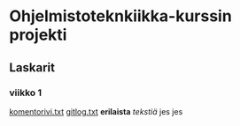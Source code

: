 # Ohjelmistoteknkiikka-kurssin projekti

## Laskarit

### viikko 1
[komentorivi.txt](https://github.com/LauriKajakko/ot-harjoitustyo/blob/main/laskarit/viikko1/komentorivi.txt)
[gitlog.txt](https://github.com/LauriKajakko/ot-harjoitustyo/blob/main/laskarit/viikko1/gitlog.txt)
__erilaista__ *tekstiä* jes jes

